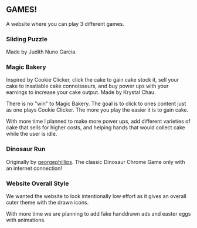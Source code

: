 ## GAMES!
A website where you can play 3 different games.

### Sliding Puzzle
Made by Judith Nuno Garcia.

### Magic Bakery
Inspired by Cookie Clicker, click the cake to gain cake stock it, sell your cake to insatiable cake connoisseurs, and buy power ups with your earnings to increase your cake output.
Made by Krystal Chau.

There is no "win" to Magic Bakery. The goal is to click to ones content just as one plays Cookie Clicker. The more you play the easier it is to gain cake.

With more time I planned to make more power ups, add different varieties of cake that sells for higher costs, and helping hands that would collect cake while the user is idle.

### Dinosaur Run
Originally by [georgephillips](https://github.com/CloudCannon/Dinosaur-Chrome-Game).
The classic Dinosaur Chrome Game only with an internet connection!

### Website Overall Style
We wanted the website to look intentionally low effort as it gives an overall cuter theme with the drawn icons.

With more time we are planning to add fake handdrawn ads and easter eggs with animations.
